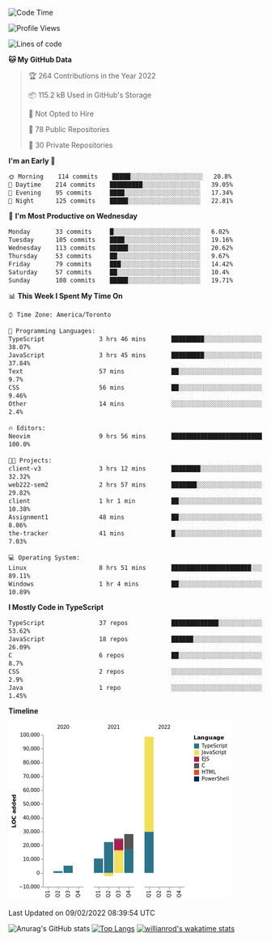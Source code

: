 <!--START_SECTION:waka-->
![Code Time](http://img.shields.io/badge/Code%20Time-144%20hrs%2056%20mins-blue)

![Profile Views](http://img.shields.io/badge/Profile%20Views-30-blue)

![Lines of code](https://img.shields.io/badge/From%20Hello%20World%20I%27ve%20Written-189%20Thousand%20lines%20of%20code-blue)

**🐱 My GitHub Data** 

> 🏆 264 Contributions in the Year 2022
 > 
> 📦 115.2 kB Used in GitHub's Storage 
 > 
> 🚫 Not Opted to Hire
 > 
> 📜 78 Public Repositories 
 > 
> 🔑 30 Private Repositories  
 > 
**I'm an Early 🐤** 

```text
🌞 Morning    114 commits    █████░░░░░░░░░░░░░░░░░░░░   20.8% 
🌆 Daytime    214 commits    █████████░░░░░░░░░░░░░░░░   39.05% 
🌃 Evening    95 commits     ████░░░░░░░░░░░░░░░░░░░░░   17.34% 
🌙 Night      125 commits    █████░░░░░░░░░░░░░░░░░░░░   22.81%

```
📅 **I'm Most Productive on Wednesday** 

```text
Monday       33 commits     █░░░░░░░░░░░░░░░░░░░░░░░░   6.02% 
Tuesday      105 commits    ████░░░░░░░░░░░░░░░░░░░░░   19.16% 
Wednesday    113 commits    █████░░░░░░░░░░░░░░░░░░░░   20.62% 
Thursday     53 commits     ██░░░░░░░░░░░░░░░░░░░░░░░   9.67% 
Friday       79 commits     ███░░░░░░░░░░░░░░░░░░░░░░   14.42% 
Saturday     57 commits     ██░░░░░░░░░░░░░░░░░░░░░░░   10.4% 
Sunday       108 commits    █████░░░░░░░░░░░░░░░░░░░░   19.71%

```


📊 **This Week I Spent My Time On** 

```text
⌚︎ Time Zone: America/Toronto

💬 Programming Languages: 
TypeScript               3 hrs 46 mins       █████████░░░░░░░░░░░░░░░░   38.07% 
JavaScript               3 hrs 45 mins       █████████░░░░░░░░░░░░░░░░   37.84% 
Text                     57 mins             ██░░░░░░░░░░░░░░░░░░░░░░░   9.7% 
CSS                      56 mins             ██░░░░░░░░░░░░░░░░░░░░░░░   9.46% 
Other                    14 mins             ░░░░░░░░░░░░░░░░░░░░░░░░░   2.4%

🔥 Editors: 
Neovim                   9 hrs 56 mins       █████████████████████████   100.0%

🐱‍💻 Projects: 
client-v3                3 hrs 12 mins       ████████░░░░░░░░░░░░░░░░░   32.32% 
web222-sem2              2 hrs 57 mins       ███████░░░░░░░░░░░░░░░░░░   29.82% 
client                   1 hr 1 min          ██░░░░░░░░░░░░░░░░░░░░░░░   10.38% 
Assignment1              48 mins             ██░░░░░░░░░░░░░░░░░░░░░░░   8.06% 
the-tracker              41 mins             █░░░░░░░░░░░░░░░░░░░░░░░░   7.03%

💻 Operating System: 
Linux                    8 hrs 51 mins       ██████████████████████░░░   89.11% 
Windows                  1 hr 4 mins         ██░░░░░░░░░░░░░░░░░░░░░░░   10.89%

```

**I Mostly Code in TypeScript** 

```text
TypeScript               37 repos            █████████████░░░░░░░░░░░░   53.62% 
JavaScript               18 repos            ██████░░░░░░░░░░░░░░░░░░░   26.09% 
C                        6 repos             ██░░░░░░░░░░░░░░░░░░░░░░░   8.7% 
CSS                      2 repos             ░░░░░░░░░░░░░░░░░░░░░░░░░   2.9% 
Java                     1 repo              ░░░░░░░░░░░░░░░░░░░░░░░░░   1.45%

```


**Timeline**

![Chart not found](https://raw.githubusercontent.com/wise-introvert/wise-introvert/master/charts/bar_graph.png) 


 Last Updated on 09/02/2022 08:39:54 UTC
<!--END_SECTION:waka-->

![Anurag's GitHub stats](https://github-readme-stats.vercel.app/api?username=wise-introvert&count_private=true&show_icons=true)
[![Top Langs](https://github-readme-stats.vercel.app/api/top-langs/?username=wise-introvert&langs_count=10)](https://github.com/anuraghazra/github-readme-stats)
[![willianrod's wakatime stats](https://github-readme-stats.vercel.app/api/wakatime?username=wiseintrovert)](https://github.com/anuraghazra/github-readme-stats)
